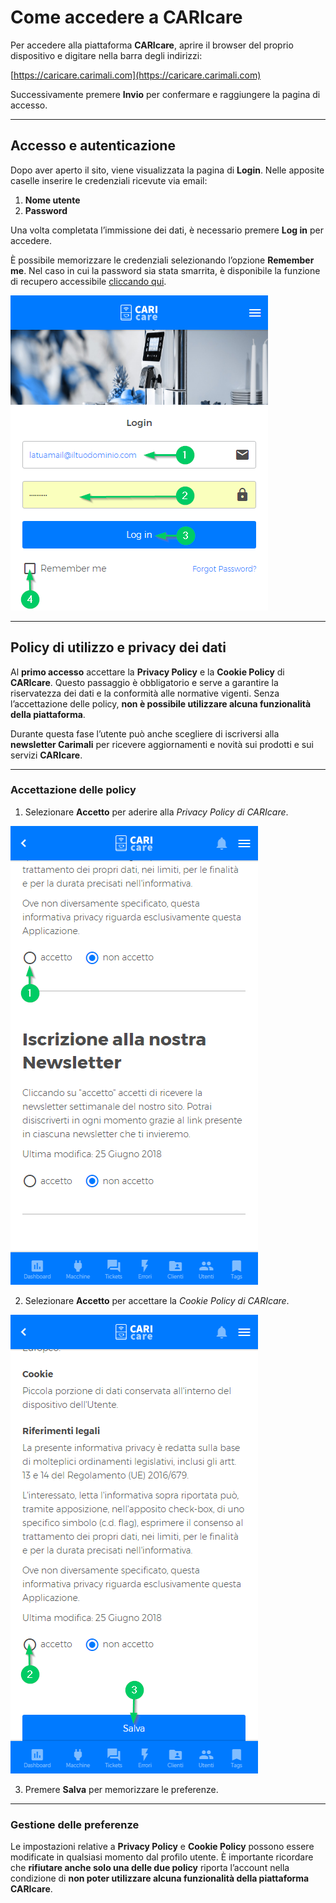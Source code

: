 # Come accedere a CARIcare

Per accedere alla piattaforma **CARIcare**, aprire il browser del proprio dispositivo e digitare nella barra degli indirizzi:

[https://caricare.carimali.com](https://caricare.carimali.com)

Successivamente premere **Invio** per confermare e raggiungere la pagina di accesso.

---

## Accesso e autenticazione

Dopo aver aperto il sito, viene visualizzata la pagina di **Login**.
Nelle apposite caselle inserire le credenziali ricevute via email:

1. **Nome utente**
2. **Password**

Una volta completata l’immissione dei dati, è necessario premere **Log in** per accedere.

È possibile memorizzare le credenziali selezionando l’opzione **Remember me**.
Nel caso in cui la password sia stata smarrita, è disponibile la funzione di recupero accessibile [cliccando qui](https://carimali.github.io/wiki/#/docs-it/recover-password).

<kbd>![Pagina di login](_images/login-1.png)</kbd>

---

## Policy di utilizzo e privacy dei dati

Al **primo accesso** accettare la **Privacy Policy** e la **Cookie Policy** di **CARIcare**.
Questo passaggio è obbligatorio e serve a garantire la riservatezza dei dati e la conformità alle normative vigenti.
Senza l’accettazione delle policy, **non è possibile utilizzare alcuna funzionalità della piattaforma**.

Durante questa fase l’utente può anche scegliere di iscriversi alla **newsletter Carimali** per ricevere aggiornamenti e novità sui prodotti e sui servizi **CARIcare**.

---

### Accettazione delle policy

1. Selezionare **Accetto** per aderire alla *Privacy Policy di CARIcare*.

<kbd>![Accettazione Privacy Policy](_images/policy_privacy_1.png)</kbd>

2. Selezionare **Accetto** per accettare la *Cookie Policy di CARIcare*.

<kbd>![Accettazione Cookie Policy](_images/policy_privacy_2.png)</kbd>

3. Premere **Salva** per memorizzare le preferenze.

---

### Gestione delle preferenze

Le impostazioni relative a **Privacy Policy** e **Cookie Policy** possono essere modificate in qualsiasi momento dal profilo utente.
È importante ricordare che **rifiutare anche solo una delle due policy** riporta l’account nella condizione di **non poter utilizzare alcuna funzionalità della piattaforma CARIcare**.